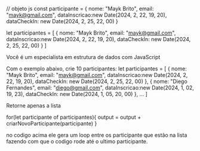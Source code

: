 // objeto js
const participante = {
  nome: "Mayk Brito",
  email: "mayk@gmail.com",
  dataInscricao:new Date(2024, 2, 22, 19, 20),
  dataCheckIn: new Date(2024, 2, 25, 22, 00)
}

let participantes = [
  {
    nome: "Mayk Brito",
    email: "mayk@gmail.com",
    dataInscricao:new Date(2024, 2, 22, 19, 20),
    dataCheckIn: new Date(2024, 2, 25, 22, 00)
  }
] 




Você é um especialista em estrutura de dados com JavaScript

Com o exemplo abaixo, crie 10 participantes:
<output>
let participantes = [
  {
    nome: "Mayk Brito",
    email: "mayk@gmail.com",
    dataInscricao:new Date(2024, 2, 22, 19, 20),
    dataCheckIn: new Date(2024, 2, 25, 22, 00)
  },
{
    nome: "Diego Fernandes",
    email: "diego@gmail.com",
    dataInscricao:new Date(2024, 1, 02, 19, 23),
    dataCheckIn: new Date(2024, 1, 05, 20, 00)
  },
...
]
</output>

Retorne apenas a lista

for(let participante of participantes){
    output = output + criarNovoParticipante(participante)
  } 

  no codigo acima ele gera um loop entre os participante que estão na lista
  fazendo com que o codigo rode até o ultimo participante.